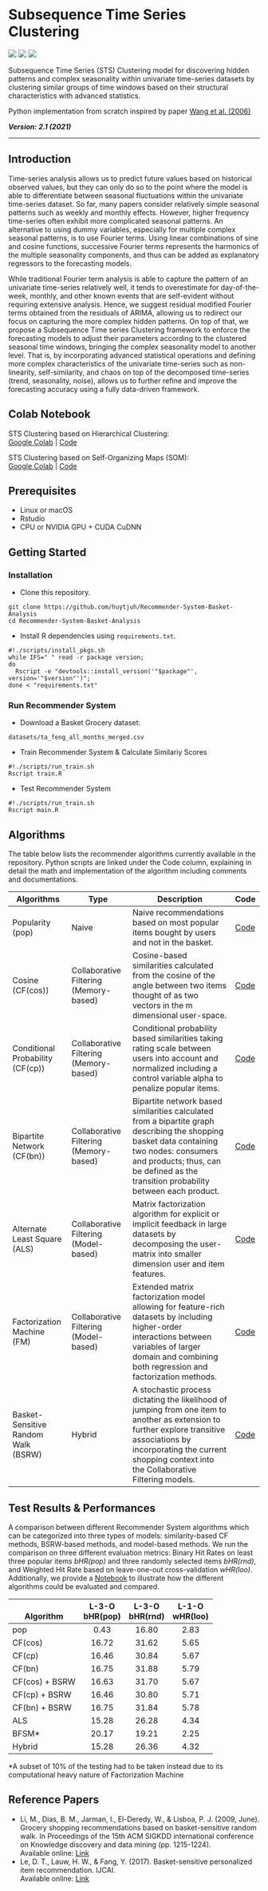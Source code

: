 # **Subsequence Time Series Clustering**
![](https://i.ytimg.com/vi/wqQKFu41FIw/maxresdefault.jpg)
![](https://img.shields.io/github/license/huytjuh/Recommender-System-Basket-Analysis) ![](https://img.shields.io/maintenance/no/2019)

Subsequence Time Series (STS) Clustering model for discovering hidden patterns and complex seasonality within univariate time-series datasets by clustering similar groups of time windows based on their structural characteristics with advanced statistics.

Python implementation from scratch inspired by paper [Wang et al. (2006)](https://link.springer.com/content/pdf/10.1007/s10618-005-0039-x.pdf)

***Version: 2.1 (2021)*** 

---

## Introduction
Time-series analysis allows us to predict future values based on historical observed values, but they can only do so to the point where the model is able to differentiate between seasonal fluctuations within the univariate time-series dataset. So far, many papers consider relatively simple seasonal patterns such as weekly and monthly effects. However, higher frequency time-series often exhibit more complicated seasonal patterns. An alternative to using dummy variables, especially for multiple complex seasonal patterns, is to use Fourier terms. Using linear combinations of sine and cosine functions, successive Fourier terms represents the harmonics of the multiple seasonality components, and thus can be added as explanatory regressors to the forecasting models.

While traditional Fourier term analysis is able to capture the pattern of an univariate time-series relatively well, it tends to overestimate for day-of-the-week, monthly, and other known events that are self-evident without requiring extensive analysis. Hence, we suggest residual modified Fourier terms obtained from the residuals of ARIMA, allowing us to redirect our focus on capturing the more complex hidden patterns. On top of that, we propose a Subsequence Time series Clustering framework to enforce the forecasting models to adjust their parameters according to the clustered seasonal time windows, bringing the complex seasonality model to another level. That is, by incorporating advanced statistical operations and defining more complex characteristics of the univariate time-series such as non-linearity, self-similarity, and chaos on top of the decomposed time-series (trend, seasonality, noise), allows us to further refine and improve the forecasting accuracy using a fully data-driven framework.

## Colab Notebook

STS Clustering based on Hierarchical Clustering:<br/>
[Google Colab]() | [Code]()

STS Clustering based on Self-Organizing Maps (SOM):<br/>
[Google Colab]() | [Code]()

## Prerequisites
* Linux or macOS
* Rstudio 
* CPU or NVIDIA GPU + CUDA CuDNN

## Getting Started

### Installation
* Clone this repository.
```
git clone https://github.com/huytjuh/Recommender-System-Basket-Analysis
cd Recommender-System-Basket-Analysis
```
* Install R dependencies using `requirements.txt`.
```
#!./scripts/install_pkgs.sh
while IFS=" " read -r package version; 
do 
  Rscript -e "devtools::install_version('"$package"', version='"$version"')"; 
done < "requirements.txt"
```

### Run Recommender System
* Download a Basket Grocery dataset:
```
datasets/ta_feng_all_months_merged.csv
```
* Train Recommender System & Calculate Similariy Scores
```
#!./scripts/run_train.sh
Rscript train.R
```
* Test Recommender System
```
#!./scripts/run_train.sh
Rscript main.R
```

## Algorithms
The table below lists the recommender algorithms currently available in the repository. Python scripts are linked under the Code column, explaining in detail the math and implementation of the algorithm including comments and documentations.

| Algorithms                                | Type                                   | Description                                                                                                                                                                                                                       | Code |
|-------------------------------------------|----------------------------------------|-----------------------------------------------------------------------------------------------------------------------------------------------------------------------------------------------------------------------------------|------|
| Popularity<br /> (pop)                    | Naive                                  | Naive recommendations based on most popular items bought by users and not in the basket.                                                                                                                                          | [Code]() |
| Cosine<br /> (CF(cos))                    | Collaborative Filtering (Memory-based) | Cosine-based similarities calculated from the cosine of the angle between two items thought of as two vectors in the m dimensional user-space.                                                                                    | [Code]() |
| Conditional Probability<br /> (CF(cp))    | Collaborative Filtering (Memory-based) | Conditional probability based similarities taking rating scale between users into account and normalized including a control variable alpha to penalize popular items.                                                            | [Code]() |
| Bipartite Network<br /> (CF(bn))          | Collaborative Filtering (Memory-based) | Bipartite network based similarities calculated from a bipartite graph describing the shopping basket data containing two nodes: consumers and products; thus, can be defined as the transition probability between each product. | [Code]() |
| Alternate Least Square<br /> (ALS)        | Collaborative Filtering (Model-based)  | Matrix factorization algorithm for explicit or implicit feedback in large datasets by decomposing the user-matrix into smaller dimension user and item features.                                                                  | [Code]() |
| Factorization Machine<br /> (FM)          | Collaborative Filtering (Model-based)  | Extended matrix factorization model allowing for feature-rich datasets by including higher-order interactions between variables of larger domain and combining both regression and factorization methods.                         | [Code]() |
| Basket-Sensitive Random Walk<br /> (BSRW) | Hybrid                                 | A stochastic process dictating the likelihood of jumping from one item to another as extension to further explore transitive associations by incorporating the current shopping context into the Collaborative Filtering models.  | [Code]() |

## Test Results & Performances
A comparison between different Recommender System algorithms which can be categorized into three types of models: similarity-based CF methods, BSRW-based methods, and model-based methods. We run the comparison on three different evaluation metrics: Binary Hit Rates on least three popular items *bHR(pop)* and three randomly selected items *bHR(rnd)*, and Weighted Hit Rate based on leave-one-out cross-validation *wHR(loo)*. Additionally, we provide a [Notebook]() to illustrate how the different algorithms could be evaluated and compared.

| <br /> Algorithm | L-3-O<br /> bHR(pop) | L-3-O<br /> bHR(rnd) | L-1-O<br /> wHR(loo) |
|---|:---:|:---:|:---:|
| pop | 0.43 | 16.80 | 2.83 |
| CF(cos) | 16.72 | 31.62 | 5.65 |
| CF(cp) | 16.46 | 30.84 | 5.67 |
| CF(bn) | 16.75 | 31.88 | 5.79 |
| CF(cos) + BSRW | 16.63 | 31.70 | 5.67 |
| CF(cp) + BSRW | 16.46 | 30.80 | 5.71 |
| CF(bn) + BSRW | 16.75 | 31.84 | 5.78 |
| ALS | 15.28 | 26.28 | 4.34 |
| BFSM* | 20.17 | 19.21 | 2.25 |
| Hybrid | 15.28 | 26.36 | 4.32 |

*A subset of 10% of the testing had to be taken instead due to its computational heavy nature of Factorization Machine

## Reference Papers

* Li, M., Dias, B. M., Jarman, I., El-Deredy, W., & Lisboa, P. J. (2009, June). Grocery shopping recommendations based on basket-sensitive random walk. In Proceedings of the 15th ACM SIGKDD international conference on Knowledge discovery and data mining (pp. 1215-1224).\
Available online: [Link](https://www.researchgate.net/profile/Paulo-Lisboa/publication/221653590_Grocery_shopping_recommendations_based_on_basket-sensitive_random_walk/links/09e4150cb9fb091a30000000/Grocery-shopping-recommendations-based-on-basket-sensitive-random-walk.pdf)
* Le, D. T., Lauw, H. W., & Fang, Y. (2017). Basket-sensitive personalized item recommendation. IJCAI.\
Available online: [Link](http://ink.library.smu.edu.sg/cgi/viewcontent.cgi?article=4767&context=sis_research)


